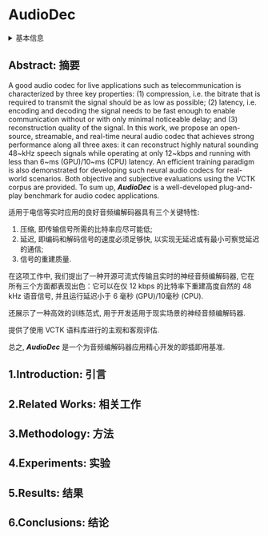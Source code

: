 # AudioDec

<details>
<summary>基本信息</summary>

- 标题:
- 作者:
  | 序号 | 作者 | 机构 |
  | :-: | --- | --- |
  | 01 | [Yi-Chiao Wu](../../Authors/Yi-Chiao_Wu.md) | [Meta Reality Labs Research, USA](../../Institutions/USA-Meta.AI.md) |
  | 02 | [Israel D. Gebru](../../Authors/Israel_D._Gebru.md) | [Meta Reality Labs Research, USA](../../Institutions/USA-Meta.AI.md) |
  | 03 | [Dejan Marković](../../Authors/Dejan_Markovic.md) | [Meta Reality Labs Research, USA](../../Institutions/USA-Meta.AI.md) |
  | 04 | [Alexander Richard](../../Authors/Alexander_Richard.md) | [Meta Reality Labs Research, USA](../../Institutions/USA-Meta.AI.md) |
- 机构:
  | 序号 | 机构 | 占比 |
  | :-: | --- | :-: |
  | 01 | [Meta Reality Labs Research, USA](../../Institutions/USA-Meta.AI.md) | 04/04 |
- 时间:
  - 预印时间: 2023.05.26 ArXiv v1
  - 更新笔记: 2024.09.05
- 发表:
  - [ICASSP 2023](../../Publications/ICASSP.md)
- 链接:
  - [ArXiv](https://arxiv.org/abs/2305.16608)
  - [DOI](https://doi.org/10.1109/ICASSP49357.2023.10096509)
  - [Github]()
  - [Demo]()
  - [Scholar](https://scholar.google.com/scholar?cluster=)
- 标签:
  - ?
- 页数: ?
- 引用: ?
- 被引: ?
- 数据:
  - ? 
- 对比:
  - ?
- 复现:
  - ?

</details>

## Abstract: 摘要

A good audio codec for live applications such as telecommunication is characterized by three key properties: 
(1) compression, i.e. the bitrate that is required to transmit the signal should be as low as possible; 
(2) latency, i.e. encoding and decoding the signal needs to be fast enough to enable communication without or with only minimal noticeable delay; and 
(3) reconstruction quality of the signal. 
In this work, we propose an open-source, streamable, and real-time neural audio codec that achieves strong performance along all three axes: it can reconstruct highly natural sounding 48~kHz speech signals while operating at only 12~kbps and running with less than 6~ms (GPU)/10~ms (CPU) latency. 
An efficient training paradigm is also demonstrated for developing such neural audio codecs for real-world scenarios. 
Both objective and subjective evaluations using the VCTK corpus are provided. 
To sum up, ***AudioDec*** is a well-developed plug-and-play benchmark for audio codec applications.

适用于电信等实时应用的良好音频编解码器具有三个关键特性:
1. 压缩, 即传输信号所需的比特率应尽可能低;
2. 延迟, 即编码和解码信号的速度必须足够快, 以实现无延迟或有最小可察觉延迟的通信;
3. 信号的重建质量.

在这项工作中, 我们提出了一种开源可流式传输且实时的神经音频编解码器, 它在所有三个方面都表现出色：它可以在仅 12 kbps 的比特率下重建高度自然的 48 kHz 语音信号, 并且运行延迟小于 6 毫秒 (GPU)/10毫秒 (CPU).

还展示了一种高效的训练范式, 用于开发适用于现实场景的神经音频编解码器.

提供了使用 VCTK 语料库进行的主观和客观评估.

总之, ***AudioDec*** 是一个为音频编解码器应用精心开发的即插即用基准.

## 1.Introduction: 引言

## 2.Related Works: 相关工作

## 3.Methodology: 方法

## 4.Experiments: 实验

## 5.Results: 结果

## 6.Conclusions: 结论
